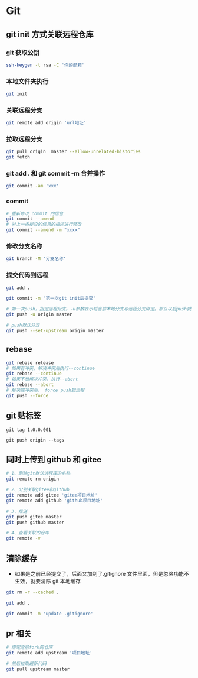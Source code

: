 # Git

## git init 方式关联远程仓库

### git 获取公钥

```bash
ssh-keygen -t rsa -C '你的邮箱'
```

### 本地文件夹执行

```bash
git init
```

### 关联远程分支

```bash
git remote add origin 'url地址'
```

### 拉取远程分支

```bash
git pull origin  master --allow-unrelated-histories
git fetch
```

### git add . 和 git commit -m 合并操作

```bash
git commit -am 'xxx'
```

### commit

```bash
# 重新修改 commit 的信息
git commit --amend
# 对上一条提交的信息的描述进行修改
git commit --amend -m "xxxx"
```

### 修改分支名称

```bash
git branch -M '分支名称'
```

### 提交代码到远程

```bash
git add .
```

```bash
git commit -m "第一次git init后提交"
```

```bash
# 第一次push，指定远程分支。-u参数表示将当前本地分支与远程分支绑定。那么以后push就不用再加远程分支名了
git push -u origin master

# push默认分支
git push --set-upstream origin master
```

## rebase

```bash
git rebase release
# 如果有冲突，解决冲突后执行--continue
git rebase --continue
# 如果不想解决冲突，执行--abort
git rebase --abort
# 解决完冲突后， force push到远程
git push --force
```

## git 贴标签

```
git tag 1.0.0.001
```

```
git push origin --tags
```

## 同时上传到 github 和 gitee

```bash
# 1、删除git默认远程库的名称
git remote rm origin
```

```bash
# 2、分别关联gitee和github
git remote add gitee 'gitee项目地址'
git remote add github 'github项目地址'
```

```bash
# 3、推送
git push gitee master
git push github master
```

```bash
# 4、查看关联的仓库
git remote -v
```

## 清除缓存

- 如果是之前已经提交了，后面又加到了.gitignore 文件里面，但是忽略功能不生效，就要清除 git 本地缓存

```bash
git rm -r --cached .

git add .

git commit -m 'update .gitignore'
```

## pr 相关

```bash
# 绑定之前fork的仓库
git remote add upstream '项目地址'

# 然后拉取最新代码
git pull upstream master
```
